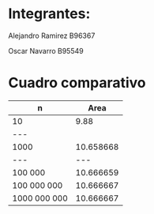 # Integrantes:

Alejandro Ramirez B96367

Oscar Navarro B95549

# Cuadro comparativo

| n | Area |            
| --- | --- |
| 10 | 9.88 |
| --- |
| 1000 | 10.658668 |
| --- | --- |
| 100 000 | 10.666659 |
| 100 000 000 | 10.666667 | 
| 1000 000 000 | 10.666667 | 
